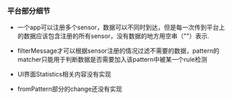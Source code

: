 ### 平台部分细节

+ 一个app可以注册多个sensor，数据可以不同时到达，但是每一次传到平台上的数据应该包含注册的所有sensor，没有数据的地方用空串（""）表示.
+ filterMessage才可以根据sensor注册的情况过滤不需要的数据，pattern的matcher只能用于判断数据是否需要加入该pattern中被某一个rule检测

+ UI界面Statistics相关内容没有实现
+ fromPattern部分的change还没有实现